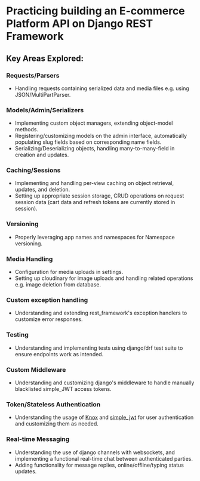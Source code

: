 # Practicing building an E-commerce Platform API on Django REST Framework

## Key Areas Explored:

### Requests/Parsers

- Handling requests containing serialized data and media files e.g. using JSON/MultiPartParser.

### Models/Admin/Serializers

- Implementing custom object managers, extending object-model methods.
- Registering/customizing models on the admin interface, automatically populating slug fields based on corresponding name fields.
- Serializing/Deserializing objects, handling many-to-many-field in creation and updates.

### Caching/Sessions

- Implementing and handling per-view caching on object retrieval, updates, and deletion.
- Setting up appropriate session storage, CRUD operations on request session data (cart data and refresh tokens are currently stored in session).

### Versioning

- Properly leveraging app names and namespaces for Namespace versioning.

### Media Handling

- Configuration for media uploads in settings.
- Setting up cloudinary for image uploads and handling related operations e.g. image deletion from database.

### Custom exception handling

- Understanding and extending rest_framework's exception handlers to customize error responses.

### Testing

- Understanding and implementing tests using django/drf test suite to ensure endpoints work as intended.

### Custom Middleware

- Understanding and customizing django's middleware to handle manually blacklisted simple_JWT access tokens.

### Token/Stateless Authentication

- Understanding the usage of [Knox](https://github.com/jazzband/django-rest-knox) and [simple_jwt](https://github.com/jazzband/djangorestframework-simplejwt) for user authentication and customizing them as needed.

### Real-time Messaging

- Understanding the use of django channels with websockets, and implementing a functional real-time chat between authenticated parties.
- Adding functionality for message replies, online/offline/typing status updates.
